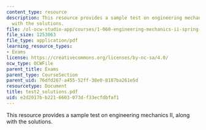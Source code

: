 ```yaml
---
content_type: resource
description: This resource provides a sample test on engineering mechanics II, along
  with the solutions.
file: /ol-ocw-studio-app/courses/1-060-engineering-mechanics-ii-spring-2006/e2d2017bb2216603073df33ecfdbfaf1_test2_solutions.pdf
file_size: 1253063
file_type: application/pdf
learning_resource_types:
- Exams
license: https://creativecommons.org/licenses/by-nc-sa/4.0/
ocw_type: OCWFile
parent_title: Exams
parent_type: CourseSection
parent_uid: 76dfd267-a455-52ff-38e0-8187ba261e5d
resourcetype: Document
title: test2_solutions.pdf
uid: e2d2017b-b221-6603-073d-f33ecfdbfaf1
---
```

This resource provides a sample test on engineering mechanics II, along with the solutions.